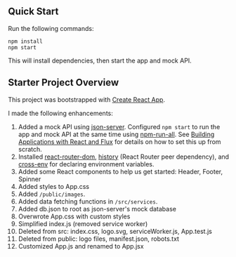 ## Quick Start

Run the following commands:

```
npm install
npm start
```

This will install dependencies, then start the app and mock API.

## Starter Project Overview

This project was bootstrapped with [Create React App](https://github.com/facebook/create-react-app).

I made the following enhancements:

1. Added a mock API using [json-server](https://github.com/typicode/json-server). Configured `npm start` to run the app and mock API at the same time using [npm-run-all](https://www.npmjs.com/package/npm-run-all). See [Building Applications with React and Flux](https://app.pluralsight.com/library/courses/react-flux-building-applications/table-of-contents) for details on how to set this up from scratch.
1. Installed [react-router-dom](https://www.npmjs.com/package/react-router-dom), [history](https://www.npmjs.com/package/history) (React Router peer dependency), and [cross-env](https://www.npmjs.com/search?q=cross-env) for declaring environment variables.
1. Added some React components to help us get started: Header, Footer, Spinner
1. Added styles to App.css
1. Added `/public/images`.
1. Added data fetching functions in `/src/services`.
1. Added db.json to root as json-server's mock database
1. Overwrote App.css with custom styles
1. Simplified index.js (removed service worker)
1. Deleted from src: index.css, logo.svg, serviceWorker.js, App.test.js
1. Deleted from public: logo files, manifest.json, robots.txt
1. Customized App.js and renamed to App.jsx
